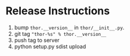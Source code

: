 
# Release Instructions

1. bump `thor.__version__` in `thor/__init__.py`.
2. git tag `"thor-%s" % thor.__version__` 
3. push tag to server
4. python setup.py sdist upload
